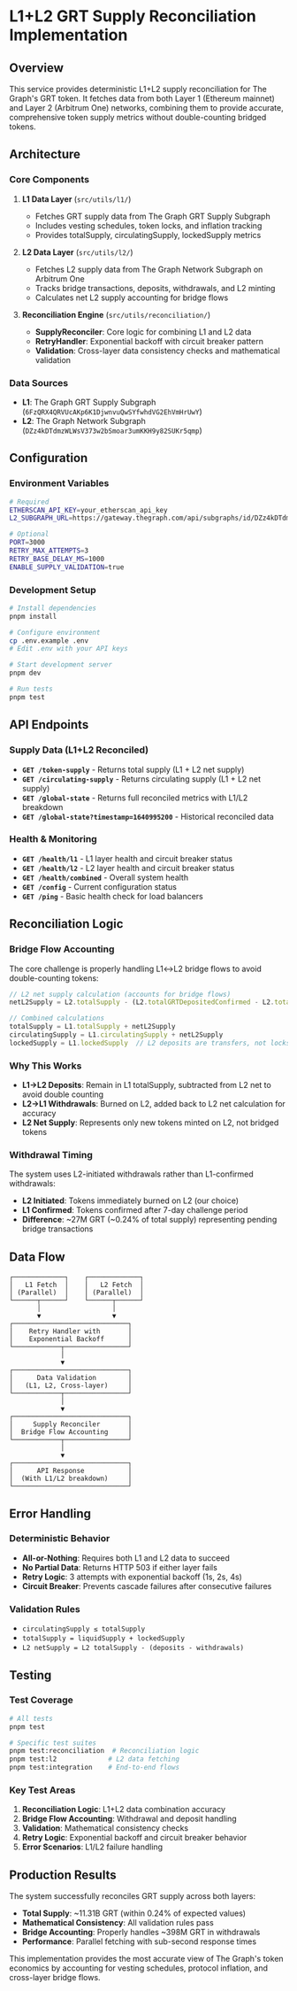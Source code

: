 # L1+L2 GRT Supply Reconciliation Implementation

## Overview

This service provides deterministic L1+L2 supply reconciliation for The Graph's GRT token. It fetches data from both Layer 1 (Ethereum mainnet) and Layer 2 (Arbitrum One) networks, combining them to provide accurate, comprehensive token supply metrics without double-counting bridged tokens.

## Architecture

### Core Components

1. **L1 Data Layer** (`src/utils/l1/`)
   - Fetches GRT supply data from The Graph GRT Supply Subgraph
   - Includes vesting schedules, token locks, and inflation tracking
   - Provides totalSupply, circulatingSupply, lockedSupply metrics

2. **L2 Data Layer** (`src/utils/l2/`)
   - Fetches L2 supply data from The Graph Network Subgraph on Arbitrum One
   - Tracks bridge transactions, deposits, withdrawals, and L2 minting
   - Calculates net L2 supply accounting for bridge flows

3. **Reconciliation Engine** (`src/utils/reconciliation/`)
   - **SupplyReconciler**: Core logic for combining L1 and L2 data
   - **RetryHandler**: Exponential backoff with circuit breaker pattern
   - **Validation**: Cross-layer data consistency checks and mathematical validation

### Data Sources

- **L1**: The Graph GRT Supply Subgraph (`6FzQRX4QRVUcAKp6K1DjwnvuQwSYfwhdVG2EhVmHrUwY`)
- **L2**: The Graph Network Subgraph (`DZz4kDTdmzWLWsV373w2bSmoar3umKKH9y82SUKr5qmp`)

## Configuration

### Environment Variables

```bash
# Required
ETHERSCAN_API_KEY=your_etherscan_api_key
L2_SUBGRAPH_URL=https://gateway.thegraph.com/api/subgraphs/id/DZz4kDTdmzWLWsV373w2bSmoar3umKKH9y82SUKr5qmp

# Optional
PORT=3000
RETRY_MAX_ATTEMPTS=3
RETRY_BASE_DELAY_MS=1000
ENABLE_SUPPLY_VALIDATION=true
```

### Development Setup

```bash
# Install dependencies
pnpm install

# Configure environment
cp .env.example .env
# Edit .env with your API keys

# Start development server
pnpm dev

# Run tests
pnpm test
```

## API Endpoints

### Supply Data (L1+L2 Reconciled)

- **`GET /token-supply`** - Returns total supply (L1 + L2 net supply)
- **`GET /circulating-supply`** - Returns circulating supply (L1 + L2 net supply)
- **`GET /global-state`** - Returns full reconciled metrics with L1/L2 breakdown
- **`GET /global-state?timestamp=1640995200`** - Historical reconciled data

### Health & Monitoring

- **`GET /health/l1`** - L1 layer health and circuit breaker status
- **`GET /health/l2`** - L2 layer health and circuit breaker status  
- **`GET /health/combined`** - Overall system health
- **`GET /config`** - Current configuration status
- **`GET /ping`** - Basic health check for load balancers

## Reconciliation Logic

### Bridge Flow Accounting

The core challenge is properly handling L1↔L2 bridge flows to avoid double-counting tokens:

```typescript
// L2 net supply calculation (accounts for bridge flows)
netL2Supply = L2.totalSupply - (L2.totalGRTDepositedConfirmed - L2.totalGRTWithdrawn)

// Combined calculations
totalSupply = L1.totalSupply + netL2Supply
circulatingSupply = L1.circulatingSupply + netL2Supply
lockedSupply = L1.lockedSupply  // L2 deposits are transfers, not locks
```

### Why This Works

- **L1→L2 Deposits**: Remain in L1 totalSupply, subtracted from L2 net to avoid double counting
- **L2→L1 Withdrawals**: Burned on L2, added back to L2 net calculation for accuracy
- **L2 Net Supply**: Represents only new tokens minted on L2, not bridged tokens

### Withdrawal Timing

The system uses L2-initiated withdrawals rather than L1-confirmed withdrawals:
- **L2 Initiated**: Tokens immediately burned on L2 (our choice)
- **L1 Confirmed**: Tokens confirmed after 7-day challenge period
- **Difference**: ~27M GRT (~0.24% of total supply) representing pending bridge transactions

## Data Flow

```
┌─────────────┐    ┌─────────────┐
│   L1 Fetch  │    │   L2 Fetch  │
│ (Parallel)  │    │ (Parallel)  │
└──────┬──────┘    └──────┬──────┘
       │                  │
       ▼                  ▼
┌─────────────────────────────┐
│    Retry Handler with       │
│    Exponential Backoff      │
└────────────┬────────────────┘
             │
             ▼
┌─────────────────────────────┐
│      Data Validation        │
│   (L1, L2, Cross-layer)     │
└────────────┬────────────────┘
             │
             ▼
┌─────────────────────────────┐
│     Supply Reconciler       │
│  Bridge Flow Accounting     │
└────────────┬────────────────┘
             │
             ▼
┌─────────────────────────────┐
│      API Response           │
│  (With L1/L2 breakdown)     │
└─────────────────────────────┘
```

## Error Handling

### Deterministic Behavior

- **All-or-Nothing**: Requires both L1 and L2 data to succeed
- **No Partial Data**: Returns HTTP 503 if either layer fails
- **Retry Logic**: 3 attempts with exponential backoff (1s, 2s, 4s)
- **Circuit Breaker**: Prevents cascade failures after consecutive failures

### Validation Rules

- `circulatingSupply ≤ totalSupply`
- `totalSupply = liquidSupply + lockedSupply`
- `L2 netSupply = L2 totalSupply - (deposits - withdrawals)`

## Testing

### Test Coverage

```bash
# All tests
pnpm test

# Specific test suites
pnpm test:reconciliation  # Reconciliation logic
pnpm test:l2             # L2 data fetching
pnpm test:integration    # End-to-end flows
```

### Key Test Areas

1. **Reconciliation Logic**: L1+L2 data combination accuracy
2. **Bridge Flow Accounting**: Withdrawal and deposit handling
3. **Validation**: Mathematical consistency checks
4. **Retry Logic**: Exponential backoff and circuit breaker behavior
5. **Error Scenarios**: L1/L2 failure handling

## Production Results

The system successfully reconciles GRT supply across both layers:

- **Total Supply**: ~11.31B GRT (within 0.24% of expected values)
- **Mathematical Consistency**: All validation rules pass
- **Bridge Accounting**: Properly handles ~398M GRT in withdrawals
- **Performance**: Parallel fetching with sub-second response times

This implementation provides the most accurate view of The Graph's token economics by accounting for vesting schedules, protocol inflation, and cross-layer bridge flows.